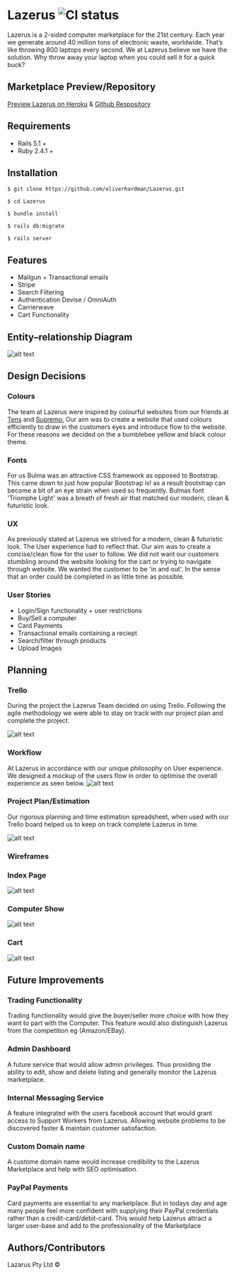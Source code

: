 # Lazerus ![CI status](https://img.shields.io/badge/build-passing-brightgreen.svg)

Lazerus is a 2-sided computer marketplace for the 21st century. Each year we generate around 40 million tons of electronic waste, worldwide. That’s like throwing 800 laptops every second. We at Lazerus believe we have the solution. Why throw away your laptop when you could sell it for a quick buck?
 
## Marketplace Preview/Repository
[Preview Lazerus on Heroku](https://lazerus.herokuapp.com/) &
[Github Respository](https://github.com/oliverhardman/Lazerus)

## Requirements
* Rails 5.1 +
* Ruby 2.4.1 +

## Installation

`$ git clone https://github.com/oliverhardman/Lazerus.git`

`$ cd Lazerus`

`$ bundle install`

`$ rails db:migrate`

`$ rails server`

## Features

* Mailgun + Transactional emails
* Stripe
* Search Filtering
* Authentication Devise / OmniAuth 
* Carrierwave
* Cart Functionality

## Entity–relationship Diagram

![alt text](https://imgur.com/Js9SNHk.jpg)


## Design Decisions
### Colours

The team at Lazerus were inspired by colourful websites from our friends at [Tens](https://tens.co/) and [Supremo.](https://www.supremo.co.uk/) Our aim was to create a website that used colours efficiently to draw in the customers eyes and introduce flow to the website. For these reasons we decided on the a bumblebee yellow and black colour theme.

### Fonts

For us Bulma was an attractive CSS framework as opposed to Bootstrap. This came down to just how popular Bootstrap is! as a result bootstrap can become a bit of an eye strain when used so frequently. Bulmas font 'Triomphe Light' was a breath of fresh air that matched our modern, clean & futuristic look.

### UX

As previously stated at Lazerus we strived for a modern, clean & futuristic look. The User experience had to reflect that. Our aim was to create a concise/clean flow for the user to follow. We did not want our customers stumbling around the website looking for the cart or trying to navigate through website. We wanted the customer to be 'in and out'. In the sense that an order could be completed in as little time as possible. 

### User Stories

* Login/Sign functionality + user restrictions
* Buy/Sell a computer
* Card Payments
* Transactional emails containing a reciept
* Search/filter through products
* Upload Images

## Planning

### Trello
During the project the Lazerus Team decided on using Trello. Following the agile methodology we were able to stay on track with our project plan and complete the project.
 
![alt text](https://imgur.com/152CAJW.jpg)

### Workflow

At Lazerus in accordance with our unique philosophy on User experience. We designed a mockup of the users flow in order to optimise the overall experience as seen below.
![alt text](https://imgur.com/aHwnVTj.jpg)

### Project Plan/Estimation

Our rigorous planning and time estimation spreadsheet, when used with our Trello board helped us to keep on track complete Lazerus in time.

![alt text](https://imgur.com/spHyWay.jpg)

### Wireframes

### Index Page
![alt text](https://imgur.com/9W1DgyX.jpg)
### Computer Show
![alt text](https://imgur.com/N81LTJu.jpg)
### Cart
![alt text](https://imgur.com/3JxxkZj.jpg)

## Future Improvements 

### Trading Functionality

Trading functionality would give the buyer/seller more choice with how they want to part with the Computer. This feature would also distinguish Lazerus from the competition eg (Amazon/EBay). 

### Admin Dashboard

A future service that would allow admin privileges. Thus providing the ability to edit, show and delete listing and generally monitor the Lazerus marketplace.

### Internal Messaging Service

A feature integrated with the users facebook account that would grant access to Support Workers from Lazerus. Allowing website problems to be discovered faster & maintain customer satisfaction.

### Custom Domain name

A custome domain name would increase credibility to the Lazerus Marketplace and help with SEO optimisation.

### PayPal Payments

Card payments are essential to any marketplace. But in todays day and age many people feel more confident with supplying their PayPal credentials rather than a credit-card/debit-card. This would help Lazerus attract a larger user-base and add to the professionality of the Marketplace

## Authors/Contributors
Lazarus Pty Ltd ©
